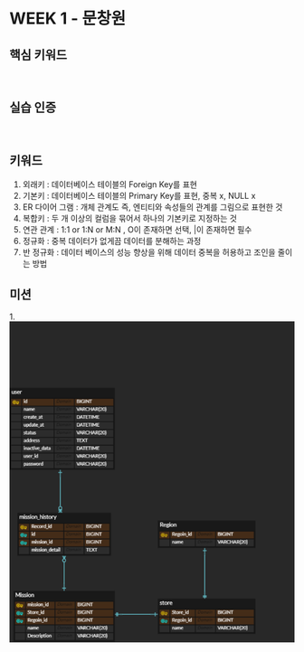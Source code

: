 # WEEK 1 - 문창원
## 핵심 키워드

<br>

## 실습 인증

<br>

## 키워드
1. 외래키 : 데이터베이스 테이블의 Foreign Key를 표현
2. 기본키 : 데이터베이스 테이블의 Primary Key를 표현, 중복 x, NULL x
3. ER 다이어 그램 : 개체 관계도 즉, 엔티티와 속성들의 관계를 그림으로 표현한 것
4. 복합키 : 두 개 이상의 컬럼을 묶어서 하나의 기본키로 지정하는 것
5. 연관 관계 : 1:1 or 1:N or M:N , O이 존재하면 선택, |이 존재하면 필수
6. 정규화 : 중복 데이터가 없게끔 데이터를 분해하는 과정
7. 반 정규화 : 데이터 베이스의 성능 향상을 위해 데이터 중복을 허용하고 조인을 줄이는 방법

## 미션
1.![KakaoTalk_20240929_190044690.png](KakaoTalk_20240929_190044690.png)
